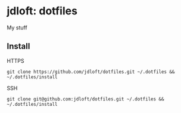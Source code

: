# jdloft: dotfiles
My stuff

## Install
HTTPS
```
git clone https://github.com/jdloft/dotfiles.git ~/.dotfiles && ~/.dotfiles/install
```
SSH
```
git clone git@github.com:jdloft/dotfiles.git ~/.dotfiles && ~/.dotfiles/install
```

